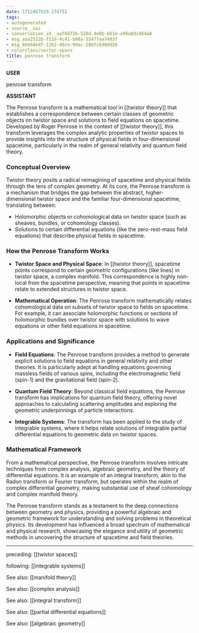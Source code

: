 ```yaml
---
date: 1712467529.274752
tags:
- autogenerated
- source__oai
- conversation_id__aaf6072b-528d-4e0b-b61e-a96a8dcb64a8
- msg_aaa2532b-f11d-4c41-b00a-55477aa7403f
- msg_8eb64ed7-1262-40ce-99ac-280fc6d0dd26
- colorclass/vector-space
title: penrose transform
---
```


**USER**

penrose transform


**ASSISTANT**

The Penrose transform is a mathematical tool in [[twistor theory]] that establishes a correspondence between certain classes of geometric objects on twistor space and solutions to field equations on spacetime. Developed by Roger Penrose in the context of [[twistor theory]], this transform leverages the complex analytic properties of twistor spaces to provide insights into the structure of physical fields in four-dimensional spacetime, particularly in the realm of general relativity and quantum field theory.

### Conceptual Overview

Twistor theory posits a radical reimagining of spacetime and physical fields through the lens of complex geometry. At its core, the Penrose transform is a mechanism that bridges the gap between the abstract, higher-dimensional twistor space and the familiar four-dimensional spacetime, translating between:

- Holomorphic objects or cohomological data on twistor space (such as sheaves, bundles, or cohomology classes).
- Solutions to certain differential equations (like the zero-rest-mass field equations) that describe physical fields in spacetime.

### How the Penrose Transform Works

- **Twistor Space and Physical Space**: In [[twistor theory]], spacetime points correspond to certain geometric configurations (like lines) in twistor space, a complex manifold. This correspondence is highly non-local from the spacetime perspective, meaning that points in spacetime relate to extended structures in twistor space.

- **Mathematical Operation**: The Penrose transform mathematically relates cohomological data on subsets of twistor space to fields on spacetime. For example, it can associate holomorphic functions or sections of holomorphic bundles over twistor space with solutions to wave equations or other field equations in spacetime.

### Applications and Significance

- **Field Equations**: The Penrose transform provides a method to generate explicit solutions to field equations in general relativity and other theories. It is particularly adept at handling equations governing massless fields of various spins, including the electromagnetic field (spin-1) and the gravitational field (spin-2).

- **Quantum Field Theory**: Beyond classical field equations, the Penrose transform has implications for quantum field theory, offering novel approaches to calculating scattering amplitudes and exploring the geometric underpinnings of particle interactions.

- **Integrable Systems**: The transform has been applied to the study of integrable systems, where it helps relate solutions of integrable partial differential equations to geometric data on twistor spaces.

### Mathematical Framework

From a mathematical perspective, the Penrose transform involves intricate techniques from complex analysis, algebraic geometry, and the theory of differential equations. It is an example of an integral transform, akin to the Radon transform or Fourier transform, but operates within the realm of complex differential geometry, making substantial use of sheaf cohomology and complex manifold theory.

The Penrose transform stands as a testament to the deep connections between geometry and physics, providing a powerful algebraic and geometric framework for understanding and solving problems in theoretical physics. Its development has influenced a broad spectrum of mathematical and physical research, showcasing the elegance and utility of geometric methods in uncovering the structure of spacetime and field theories.


---

preceding: [[twistor spaces]]  


following: [[integrable systems]]

See also: [[manifold theory]]


See also: [[complex analysis]]


See also: [[integral transform]]


See also: [[partial differential equations]]


See also: [[algebraic geometry]]